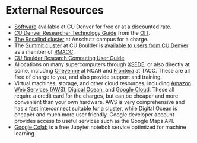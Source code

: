 # External Resources

* [Software](https://www.ucdenver.edu/offices/office-of-information-technology/software) available  at CU Denver for free or at a discounted rate.
* [CU Denver Researcher Technology Guide](https://www.ucdenver.edu/offices/office-of-information-technology/get-help/researcher-tech-guide) from the [OIT](https://www.ucdenver.edu/offices/office-of-information-technology).
* [The Rosalind cluster](https://www.ucdenver.edu/offices/office-of-information-technology/ticr-high-performance-computing) at Anschutz campus for a charge.
* The [Summit cluster](https://www.colorado.edu/rc/resources/summit/specifications) at CU Boulder is [available to users from CU Denver](https://curc.readthedocs.io/en/latest/access/rmacc.html) as a member of  [RMACC](https://rmacc.org). 
* [CU Boulder Research Computing User Guide](https://curc.readthedocs.io).
* Allocations on many supercomputers through [XSEDE](https://www.xsede.org/for-users/getting-started), or also directly at some, including [Cheyenne](https://www2.cisl.ucar.edu/user-support/allocations/university-allocations) at NCAR and [Frontera](https://frontera-portal.tacc.utexas.edu/allocations/) at TACC. These are all free of charge to you, and also provide support and training.
* Virtual machines, storage, and other cloud resources, including [Amazon Web Services (AWS)](https://aws.amazon.com), [Digical Ocean](https://www.digitalocean.com), and [Google Cloud](https://cloud.google.com). These all require a credit card for the charges, but can be cheaper and more convenient than your own hardware. AWS is very comprehensive and has a fast interconnect suitable for a cluster, while Digital Ocean is cheaper and much more user friendly. Google developer account provides access to useful services such as the Google Maps API.
* [Google Colab](https://colab.research.google.com) is a free Jupyter notebok service optimized for machine learning.
 






